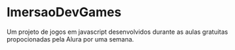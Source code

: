 # ImersaoDevGames
Um projeto de jogos em javascript desenvolvidos durante as aulas gratuitas propocionadas pela Alura por uma semana.
